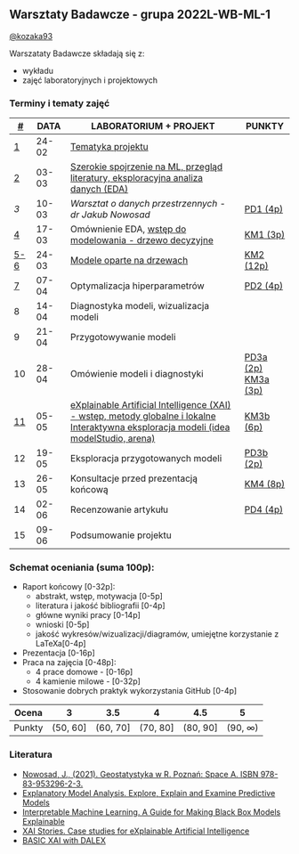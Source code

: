 ## Warsztaty Badawcze - grupa 2022L-WB-ML-1

[@kozaka93](https://github.com/kozaka93)


Warszataty Badawcze składają się z:
 - wykładu
 - zajęć laboratoryjnych i projektowych

### Terminy i tematy zajęć 


<table>
<thead>
  <tr>
   <th><a href="https://github.com/MI2-Education/2022L-WB-ML-1/blob/main/materials/other.md" target="_blank" rel="noopener noreferrer">#</a></th>
    <th>DATA</th>
    <th>LABORATORIUM + PROJEKT</th>
    <th>PUNKTY</th>
  </tr>
</thead>
<tbody>
  <tr>
   <td><a href="https://github.com/MI2-Education/2022L-WB-ML-1/blob/main/materials/week1/week1.md" target="_blank" rel="noopener noreferrer"> 1</a></td>
    <td>24-02</td>
    <td><a href="https://github.com/MI2-Education/2022L-WB-ML-1/blob/main/materials/week1/L1-intro.pdf" target="_blank" rel="noopener noreferrer">Tematyka projektu</a></td>
    <td></td>
  </tr>
  <tr>
    <td><a href="https://github.com/MI2-Education/2022L-WB-ML-1/blob/main/materials/week2/week2.md" target="_blank" rel="noopener noreferrer"> 2</a></td>
    <td>03-03</td>
    <td><a href="https://github.com/MI2-Education/2022L-WB-ML-1/blob/main/materials/week2/L2-ML-paper.pdf" target="_blank" rel="noopener noreferrer">Szerokie spojrzenie na ML, przegląd literatury, eksploracyjna analiza danych (EDA)</a></td>
    <td></td>
  </tr>
  <tr>
    <td><i>3</i></td>
    <td>10-03</td>
   <td><i>Warsztat o danych przestrzennych - dr Jakub Nowosad</i></td>
    <td><a href="https://github.com/MI2-Education/2022L-WB-ML-1/issues/1" target="_blank" rel="noopener noreferrer">PD1 (4p)</a></td>
  </tr>
  <tr>
    <td><a href="https://github.com/MI2-Education/2022L-WB-ML-1/blob/main/materials/week4/week4.md" target="_blank" rel="noopener noreferrer"> 4</a></td>
    <td>17-03</td>
    <td>Omównienie EDA, <a href="https://github.com/MI2-Education/2022L-WB-ML-1/blob/main/materials/week4/rpart.R" target="_blank" rel="noopener noreferrer"> wstęp do modelowania - drzewo decyzyjne</a></td>
    <td><a href="https://github.com/MI2-Education/2022L-WB-ML-1/issues/2" target="_blank" rel="noopener noreferrer">KM1 (3p)</a></td>
  </tr>
  <tr>
    <td><a href="https://github.com/MI2-Education/2022L-WB-ML-1/blob/main/materials/week56/week56.md" target="_blank" rel="noopener noreferrer">5-6</a></td>
    <td>24-03</td>
    <td><a href="https://github.com/MI2-Education/2022L-WB-ML-1/tree/main/milestones/ms2a" target="_blank" rel="noopener noreferrer">Modele oparte na drzewach</a></td>
     <td><a href="https://github.com/MI2-Education/2022L-WB-ML-1/issues/3" target="_blank" rel="noopener noreferrer"> KM2 (12p)</a></td>
  </tr>
    <tr>
    <td><a href="https://github.com/MI2-Education/2022L-WB-ML-1/blob/main/materials/week7/week7.md" target="_blank" rel="noopener noreferrer">7</a></td>
    <td>07-04</td>
    <td>Optymalizacja hiperparametrów</td>
    <td><a href="https://github.com/MI2-Education/2022L-WB-ML-1/issues/4"target="_blank" rel="noopener noreferrer"> PD2 (4p) </a></td>
  </tr>
  <tr>
    <td>8</td>
    <td>14-04</td>
    <td>Diagnostyka modeli, wizualizacja modeli</td>
    <td></td>
  </tr>
  <tr>
    <td>9</td>
    <td>21-04</td>
    <td>Przygotowywanie modeli </td>
    <td></td>
  </tr>
  <tr>
    <td>10</td>
    <td>28-04</td>
    <td> Omówienie modeli i diagnostyki</td>
    <td><a href="https://github.com/MI2-Education/2022L-WB-ML-1/issues/6" target="_blank" rel="noopener noreferrer">PD3a (2p)</a> <br>
   <a href="https://github.com/MI2-Education/2022L-WB-ML-1/issues/7" target="_blank" rel="noopener noreferrer"> KM3a (3p) </a></td>
  </tr>
  <tr>
    <td><a href="https://github.com/MI2-Education/2022L-WB-ML-1/blob/main/materials/week11/week11.md" target="_blank" rel="noopener noreferrer"> 11</a></td>
    <td>05-05</td>
    <td><a href="https://github.com/MI2-Education/2022L-WB-ML-1/blob/main/materials/week11/XAI.pdf" target="_blank" rel="noopener noreferrer"> eXplainable Artificial Intelligence (XAI) - wstęp, metody globalne i lokalne <br>
     Interaktywna eksploracja modeli (idea modelStudio, arena)</a></td>
    <td><a href="https://github.com/MI2-Education/2022L-WB-ML-1/issues/7" target="_blank" rel="noopener noreferrer"> KM3b (6p)</a></td>
  </tr>
  <tr>
    <td>12</td>
    <td>19-05</td>
    <td>Eksploracja przygotowanych modeli</td>
    <td><a href="https://github.com/MI2-Education/2022L-WB-ML-1/issues/6" target="_blank" rel="noopener noreferrer">PD3b (2p)</a></td>
  </tr>
  <tr>
    <td>13</td>
    <td>26-05</td>
    <td>Konsultacje przed prezentacją końcową</td>
    <td><a href="https://github.com/MI2-Education/2022L-WB-ML-1/issues/8" target="_blank" rel="noopener noreferrer"> KM4 (8p)</a></td>
  </tr>
  <tr>
    <td>14</td>
    <td>02-06</td>
    <td>Recenzowanie artykułu</td>
    <td><a href="https://github.com/MI2-Education/2022L-WB-ML-1/issues/9" target="_blank" rel="noopener noreferrer">  PD4 (4p)</a></td>
  </tr>
  <tr>
    <td>15</td>
    <td>09-06</td>
    <td>Podsumowanie projektu</td>
    <td></td>
  </tr>
 
</tbody>
</table>

### Schemat oceniania (suma 100p):
-   Raport końcowy [0-32p]:
    - abstrakt, wstęp, motywacja [0-5p]
    - literatura i jakość bibliografii [0-4p]
    - główne wyniki pracy [0-14p]
    - wnioski [0-5p]
    - jakość wykresów/wizualizacji/diagramów, umiejętne korzystanie z LaTeXa[0-4p]
-   Prezentacja [0-16p]
-   Praca na zajęcia [0-48p]:
    -   4 prace domowe - [0-16p]
    -   4 kamienie milowe - [0-32p]
-   Stosowanie dobrych praktyk wykorzystania GitHub [0-4p]

 
| Ocena |  3 | 3.5 | 4 | 4.5 | 5 |
|:---:|:---:|:---:|:---:|:---:|:---:|
| Punkty   | (50, 60] | (60, 70] | (70, 80] | (80, 90] | (90, ∞) |


### Literatura
- [Nowosad, J., (2021). Geostatystyka w R. Poznań: Space A. ISBN 978-83-953296-2-3.](https://bookdown.org/nowosad/geostatystyka/)
- [Explanatory Model Analysis. Explore, Explain and Examine Predictive Models](https://pbiecek.github.io/ema/)
- [Interpretable Machine Learning. A Guide for Making Black Box Models Explainable](https://christophm.github.io/interpretable-ml-book/)
- [XAI Stories. Case studies for eXplainable Artificial Intelligence](https://pbiecek.github.io/xai_stories/)
- [BASIC XAI with DALEX](https://medium.com/responsibleml/tagged/basic-xai)
